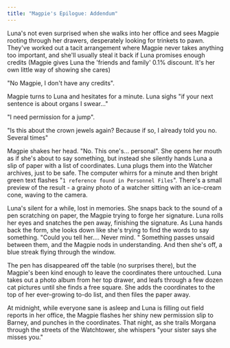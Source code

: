 ```yaml
---
title: "Magpie's Epilogue: Addendum"
---
```


Luna's not even surprised when she walks into her office and sees Magpie rooting through her drawers, desperately looking for trinkets to pawn. They've worked out a tacit arrangement where Magpie never takes anything too important, and she'll usually steal it back if Luna promises enough credits (Magpie gives Luna the 'friends and family' 0.1% discount. It's her own little way of showing she cares)

"No Magpie, I don't have any credits".

Magpie turns to Luna and hesitates for a minute. Luna sighs "if your next sentence is about organs I swear..."

"I need permission for a jump".

"Is this about the crown jewels again? Because if so, I already told you no. Several times"

Magpie shakes her head. "No. This one's... personal". She opens her mouth as if she's about to say something, but instead she silently hands Luna a slip of paper with a list of coordinates.
Luna plugs them into the Watcher archives, just to be safe. The computer whirrs for a minute and then bright green text flashes "`1 reference found in Personnel Files`". There's a small preview of the result - a grainy photo of a watcher sitting with an ice-cream cone, waving to the camera.

Luna's silent for a while, lost in memories. She snaps back to the sound of a pen scratching on paper, the Magpie trying to forge her signature. Luna rolls her eyes and snatches the pen away, finishing the signature.
As Luna hands back the form, she looks down like she's trying to find the words to say something. "Could you tell her.... Never mind. "
Something passes unsaid between them, and the Magpie nods in understanding. And then she's off, a blue streak flying through the window.

The pen has disappeared off the table (no surprises there), but the Magpie's been kind enough to leave the coordinates there untouched. Luna takes out a photo album from her top drawer, and leafs through a few dozen cat pictures until she finds a free square. She adds the coordinates to the top of her ever-growing to-do list, and then files the paper away.

At midnight, while everyone sane is asleep and Luna is filling out field reports in her office, the Magpie flashes her shiny new permission slip to Barney, and punches in the coordinates.
That night, as she trails Morgana through the streets of the Watchtower, she whispers "your sister says she misses you."


